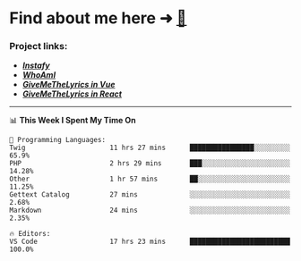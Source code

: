 # Find about me here ➜ [🧑](https://pauabella.dev)

### Project links:
- ***[Instafy](https://instafy.me)***
- ***[WhoAmI](https://pauabella.dev)***
- ***[GiveMeTheLyrics in Vue](https://lyrics.pauabella.dev)***
- ***[GiveMeTheLyrics in React](https://pauabella.dev/GiveMeTheLyrics)***

---
<!--START_SECTION:waka-->
📊 **This Week I Spent My Time On** 

```text
💬 Programming Languages: 
Twig                     11 hrs 27 mins      ████████████████░░░░░░░░░   65.9% 
PHP                      2 hrs 29 mins       ███░░░░░░░░░░░░░░░░░░░░░░   14.28% 
Other                    1 hr 57 mins        ██░░░░░░░░░░░░░░░░░░░░░░░   11.25% 
Gettext Catalog          27 mins             ░░░░░░░░░░░░░░░░░░░░░░░░░   2.68% 
Markdown                 24 mins             ░░░░░░░░░░░░░░░░░░░░░░░░░   2.35%

🔥 Editors: 
VS Code                  17 hrs 23 mins      █████████████████████████   100.0%

```


<!--END_SECTION:waka-->
